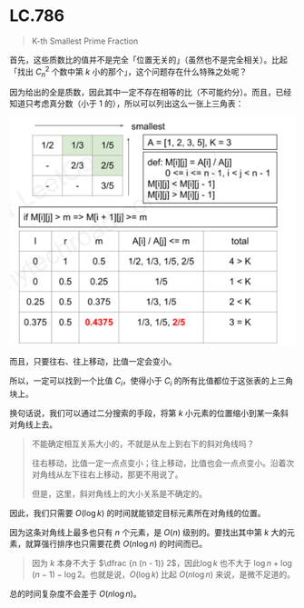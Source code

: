 # LC.786

> K-th Smallest Prime Fraction

首先，这些质数比的值并不是完全「位置无关的」（虽然也不是完全相关）。比起「找出 $C_n^2$ 个数中第 $k$ 小的那个」，这个问题存在什么特殊之处呢？

因为给出的全是质数，因此其中一定不存在相等的比（不可能约分）。而且，已经知道只考虑真分数（小于 1 的），所以可以列出这么一张上三角表：

![image](notes.assets/430d8e33-d715-4f7c-8849-1bedf8a36b66_1600962077.976813.png)

而且，只要往右、往上移动，比值一定会变小。

所以，一定可以找到一个比值 $C_i$，使得小于 $C_i$ 的所有比值都位于这张表的上三角块上。

换句话说，我们可以通过二分搜索的手段，将第 $k$ 小元素的位置缩小到某一条斜对角线上去。

> 不能确定相互关系大小的，不就是从左上到右下的斜对角线吗？
>
> 往右移动，比值一定一点点变小；往上移动，比值也会一点点变小。沿着次对角线从左下往右上移动，那更不用说了。
>
> 但是，这里，斜对角线上的大小关系是不确定的。

因此，我们只需要 $O(\log k)$ 的时间就能锁定目标元素所在对角线的位置。

因为这条对角线上最多也只有 $n$ 个元素，是 $O(n)$ 级别的。要找出其中第 $k$ 大的元素，就算强行排序也只需要花费 $O(n \log n)$ 的时间而已。

> 因为 $k$ 本身不大于 $\dfrac {n (n - 1)} 2$，因此$\log k$ 也不大于 $\log n + \log{(n - 1)} - \log 2$。也就是说，$O(\log k)$ 比起 $O(n\log n)$ 来说，是微不足道的。

总的时间复杂度不会差于 $O(n \log n)$。